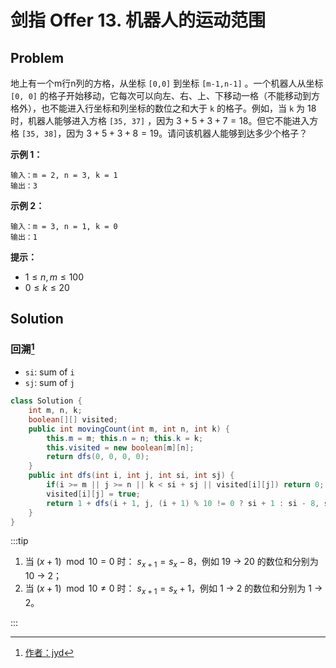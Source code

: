 
# 剑指 Offer 13. 机器人的运动范围

## Problem

地上有一个m行n列的方格，从坐标 `[0,0]` 到坐标 `[m-1,n-1]` 。一个机器人从坐标 `[0, 0]` 的格子开始移动，它每次可以向左、右、上、下移动一格（不能移动到方格外），也不能进入行坐标和列坐标的数位之和大于 `k` 的格子。例如，当 `k` 为 $18$ 时，机器人能够进入方格 `[35, 37]` ，因为 $3+5+3+7=18$。但它不能进入方格 `[35, 38]`，因为 $3+5+3+8=19$。请问该机器人能够到达多少个格子？

**示例 1：**

```
输入：m = 2, n = 3, k = 1
输出：3
```

**示例 2：**

```
输入：m = 3, n = 1, k = 0
输出：1
```

**提示：**

- $1 \leq n,m \leq 100$
- $0 \leq k \leq 20$

## Solution

### 回溯[^jyd]

- `si`: sum of `i`
- `sj`: sum of `j`

```java
class Solution {
    int m, n, k;
    boolean[][] visited;
    public int movingCount(int m, int n, int k) {
        this.m = m; this.n = n; this.k = k;
        this.visited = new boolean[m][n];
        return dfs(0, 0, 0, 0);
    }
    public int dfs(int i, int j, int si, int sj) {
        if(i >= m || j >= n || k < si + sj || visited[i][j]) return 0;
        visited[i][j] = true;
        return 1 + dfs(i + 1, j, (i + 1) % 10 != 0 ? si + 1 : si - 8, sj) + dfs(i, j + 1, si, (j + 1) % 10 != 0 ? sj + 1 : sj - 8);
    }
}
```

:::tip

1. 当 $(x + 1) \mod 10 = 0$  时： $s_{x+1} = s_x - 8$，例如 $19$ -> $20$ 的数位和分别为 $10$ -> $2$；
2. 当 $(x + 1) \mod 10 \neq 0$ 时： $s_{x+1} = s_x + 1$，例如 $1$ -> $2$ 的数位和分别为 $1$ -> $2$。

:::

[^jyd]: [作者：jyd](https://leetcode-cn.com/problems/ji-qi-ren-de-yun-dong-fan-wei-lcof/solution/mian-shi-ti-13-ji-qi-ren-de-yun-dong-fan-wei-dfs-b/)